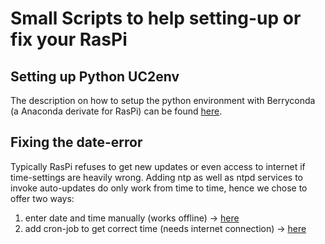 # Small Scripts to help setting-up or fix your RasPi

## Setting up Python UC2env
The description on how to setup the python environment with Berryconda (a Anaconda derivate for RasPi) can be found [here](./SETUP_UC2env). 

## Fixing the date-error
Typically RasPi refuses to get new updates or even access to internet if time-settings are heavily wrong. Adding ntp as well as ntpd services to invoke auto-updates do only work from time to time, hence we chose to offer two ways: 
1. enter date and time manually (works offline) -> [here](./FIX_date)
2. add cron-job to get correct time (needs internet connection) -> [here](./FIX_date)